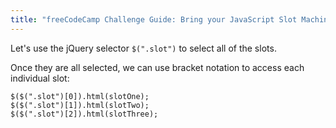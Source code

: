 ```yaml
---
title: "freeCodeCamp Challenge Guide: Bring your JavaScript Slot Machine to Life"
---
```


Let's use the jQuery selector `$(".slot")` to select all of the slots.

Once they are all selected, we can use bracket notation to access each individual slot:

    $($(".slot")[0]).html(slotOne);
    $($(".slot")[1]).html(slotTwo);
    $($(".slot")[2]).html(slotThree);

